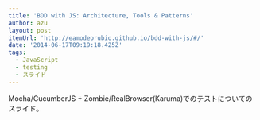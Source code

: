 ```yaml
---
title: 'BDD with JS: Architecture, Tools & Patterns'
author: azu
layout: post
itemUrl: 'http://eamodeorubio.github.io/bdd-with-js/#/'
date: '2014-06-17T09:19:18.425Z'
tags:
  - JavaScript
  - testing
  - スライド
---
```

Mocha/CucumberJS + Zombie/RealBrowser(Karuma)でのテストについてのスライド。

